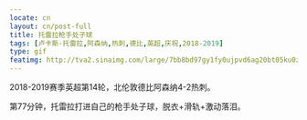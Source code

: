 ```yaml
---
locate: cn
layout: cn/post-full
title: 托雷拉枪手处子球
tags: [卢卡斯·托雷拉,阿森纳,热刺,德比,英超,庆祝,2018-2019]
type: gif
featimg: http://tva2.sinaimg.com/large/7bb8bd97gy1fy0ujpvd6ag20bt05ku0z.gif
---
```


2018-2019赛季英超第14轮，北伦敦德比阿森纳4-2热刺。

第77分钟，托雷拉打进自己的枪手处子球，脱衣+滑轨+激动落泪。